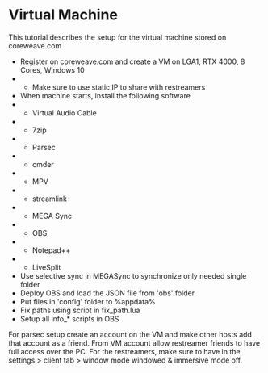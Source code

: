 # Virtual Machine

This tutorial describes the setup for the virtual machine stored on coreweave.com
* Register on coreweave.com and create a VM on LGA1, RTX 4000, 8 Cores, Windows 10
* * Make sure to use static IP to share with restreamers
* When machine starts, install the following software
* * Virtual Audio Cable
* * 7zip
* * Parsec
* * cmder
* * MPV
* * streamlink
* * MEGA Sync
* * OBS
* * Notepad++
* * LiveSplit
* Use selective sync in MEGASync to synchronize only needed single folder
* Deploy OBS and load the JSON file from 'obs' folder
* Put files in 'config' folder to %appdata%
* Fix paths using script in fix_path.lua
* Setup all info_* scripts in OBS

For parsec setup create an account on the VM and make other hosts add that account as a friend. From VM account allow restreamer friends to have full access over the PC. For the restreamers, make sure to have in the settings > client tab > window mode windowed & immersive mode off.
